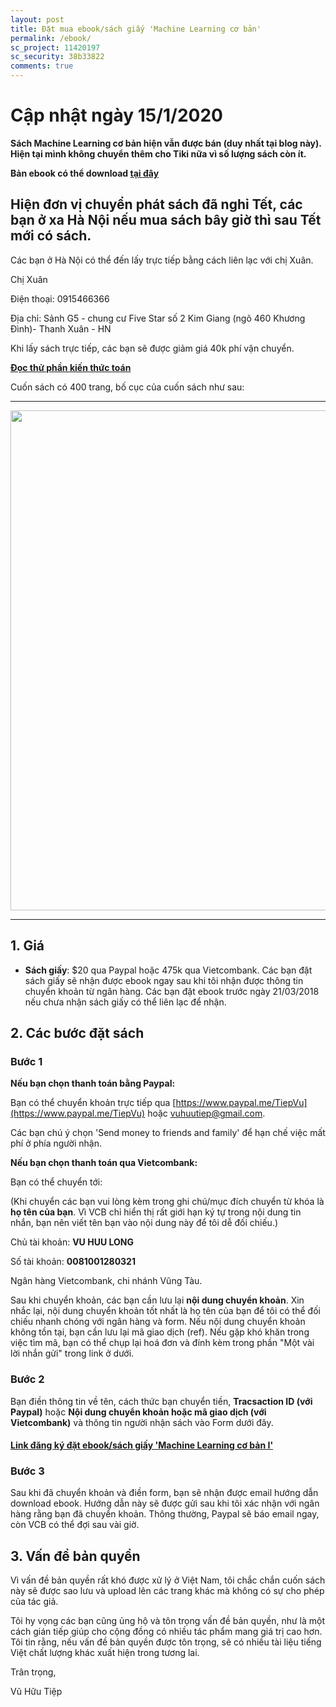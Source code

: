 ```yaml
---
layout: post
title: Đặt mua ebook/sách giấy 'Machine Learning cơ bản'
permalink: /ebook/
sc_project: 11420197
sc_security: 38b33822
comments: true
---
```

# Cập nhật ngày 15/1/2020

**Sách Machine Learning cơ bản hiện vẫn được bán (duy nhất tại blog này). Hiện tại mình không chuyển thêm cho Tiki nữa vì số lượng sách còn ít.**


**Bản ebook có thể download [tại đây](https://github.com/tiepvupsu/ebookMLCB)**

## Hiện đơn vị chuyển phát sách đã nghỉ Tết, các bạn ở xa Hà Nội nếu mua sách bây giờ thì sau Tết mới có sách.
Các bạn ở Hà Nội có thể đến lấy trực tiếp bằng cách liên lạc với chị Xuân.

Chị Xuân

Điện thoại: 0915466366

Địa chỉ: Sảnh G5 - chung cư Five Star số 2 Kim Giang (ngõ 460 Khương Đình)- Thanh Xuân - HN

Khi lấy sách trực tiếp, các bạn sẽ được giảm giá 40k phí vận chuyển.


[**Đọc thử phần kiến thức toán**](https://github.com/tiepvupsu/tiepvupsu.github.io/blob/master/Math_ML.pdf)

Cuốn sách có 400 trang, bố cục của cuốn sách như sau:
<hr>
<div class="imgcap">
<img src ="\images\content.png" align = "center" width = "800">
</div>
<hr>

<a name="-gia"></a>

## 1. Giá 

* __Sách giấy__: $20 qua Paypal hoặc 475k qua Vietcombank. Các bạn đặt sách giấy sẽ nhận được ebook ngay sau khi tôi nhận được thông tin chuyển khoản từ ngân hàng. Các bạn đặt ebook trước ngày 21/03/2018 nếu chưa nhận sách giấy có thể liên lạc để nhận.

<a name="-cac-buoc-dat-sach"></a>

## 2. Các bước đặt sách

<a name="buoc--1"></a>

### Bước 1
**Nếu bạn chọn thanh toán bằng Paypal:**

Bạn có thể chuyển khoản trực tiếp qua [https://www.paypal.me/TiepVu](https://www.paypal.me/TiepVu) hoặc vuhuutiep@gmail.com.  

Các bạn chú ý chọn 'Send money to friends and family' để hạn chế việc mất phí ở phía người nhận. 


**Nếu bạn chọn thanh toán qua Vietcombank:**

Bạn có thể chuyển tới:

(Khi chuyển các bạn vui lòng kèm trong ghi chú/mục đích chuyển từ khóa là **họ tên của bạn**. Vì VCB chỉ hiển thị rất giới hạn ký tự trong nội dung tin nhắn, bạn nên viết tên bạn vào nội dung này để tôi dễ đối chiếu.)

Chủ tài khoản: **VU HUU LONG**

Số tài khoản: **0081001280321**

Ngân hàng Vietcombank, chi nhánh Vũng Tàu. 

Sau khi chuyển khoản, các bạn cần lưu lại **nội dung chuyển khoản**. Xin nhắc lại, nội dung chuyển khoản tốt nhất là họ tên của bạn để tôi có thể đối chiếu nhanh chóng với ngân hàng và form. Nếu nội dung chuyển khoản không tồn tại, bạn cần lưu lại mã giao dịch (ref). Nếu gặp khó khăn trong việc tìm mã, bạn có thể chụp lại hoá đơn và đính kèm trong phần "Một vài lời nhắn gửi" trong link ở dưới.

<a name="buoc--2"></a>

### Bước 2
Bạn điền thông tin về tên, cách thức bạn chuyển tiền, **Tracsaction ID (với Paypal)** hoặc **Nội dung chuyển khoản hoặc mã giao dịch (với Vietcombank)** và thông tin người nhận sách vào Form dưới đây. 

<a name="link-dang-ky-dat-ebooksach-giay-machine-learning-co-ban-i"></a>

#### [**Link đăng ký đặt ebook/sách giấy 'Machine Learning cơ bản I'**](https://docs.google.com/forms/d/e/1FAIpQLSfARljrCOACDPav1QGmiFrk4-QURoQSooQzPneGHcybMvtc3A/viewform?c=0&w=1)


<a name="buoc--3"></a>

### Bước 3
Sau khi đã chuyển khoản và điền form, bạn sẽ nhận được email hướng dẫn download ebook. Hướng dẫn này sẽ được gửi sau khi tôi xác nhận với ngân hàng rằng bạn đã chuyển khoản. Thông thường, Paypal sẽ báo email ngay, còn VCB có thể đợi sau vài giờ.

<a name="-van-de-ban-quyen"></a>

## 3. Vấn đề bản quyền 

Vì vấn đề bản quyền rất khó được xử lý ở Việt Nam, tôi chắc chắn cuốn sách này sẽ được sao lưu và upload lên các trang khác mà không có sự cho phép của tác giả. 

Tôi hy vọng các bạn cũng ủng hộ và tôn trọng vấn đề bản quyền, như là một cách gián tiếp giúp cho cộng đồng có nhiều tác phẩm mang giá trị cao hơn. Tôi tin rằng, nếu vấn đề bản quyền được tôn trọng, sẽ có nhiều tài liệu tiếng Việt chất lượng khác xuất hiện trong tương lai. 

Trân trọng, 

Vũ Hữu Tiệp 
